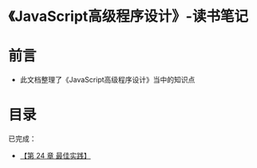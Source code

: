 # 《JavaScript高级程序设计》-读书笔记
# 前言
- 此文档整理了《JavaScript高级程序设计》当中的知识点

# 目录
已完成：
- [【第 24 章 最佳实践】](https://github.com/luohong123/js-advance-program/tree/master/%E7%AC%AC%2024%20%E7%AB%A0%20%E6%9C%80%E4%BD%B3%E5%AE%9E%E8%B7%B5)

